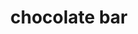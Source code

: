 ---
layout: food&drink
title: chocolate bar
emoji: chocolate_bar
permalink: 🍫.html
image: assets/img/3moji/chocolate_bar.png
---